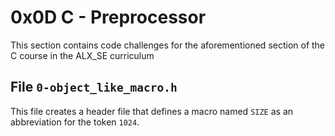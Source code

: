 # 0x0D C - Preprocessor
This section contains code challenges for the aforementioned section of the C course in the ALX_SE curriculum

## File `0-object_like_macro.h`
This file creates a header file that defines a macro named `SIZE` as an abbreviation for the token `1024`.


